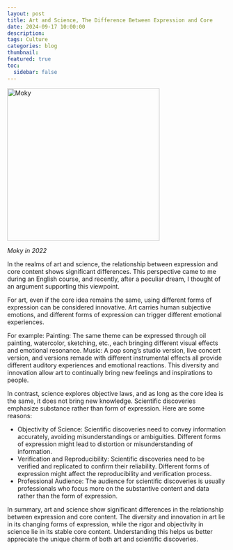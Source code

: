 ```yaml
---
layout: post
title: Art and Science, The Difference Between Expression and Core
date: 2024-09-17 10:00:00
description:
tags: Culture
categories: blog
thumbnail:
featured: true
toc:
  sidebar: false
---
```

<div style="text-align: left;">
  <img src="/assets/img/poster/Moky.png" alt="Moky" style="width: 350px; height: auto;">
  <p><em>Moky in 2022</em></p>
</div>

In the realms of art and science, the relationship between expression and core content shows significant differences.
This perspective came to me during an English course, and recently, after a peculiar dream, I thought of an argument supporting this viewpoint.

For art, even if the core idea remains the same, using different forms of expression can be considered innovative.
Art carries human subjective emotions, and different forms of expression can trigger different emotional experiences.

For example:
Painting: The same theme can be expressed through oil painting, watercolor, sketching, etc., each bringing different visual effects and emotional resonance.
Music: A pop song’s studio version, live concert version, and versions remade with different instrumental effects all provide different auditory experiences and emotional reactions.
This diversity and innovation allow art to continually bring new feelings and inspirations to people.

In contrast, science explores objective laws, and as long as the core idea is the same, it does not bring new knowledge.
Scientific discoveries emphasize substance rather than form of expression.
Here are some reasons:
- Objectivity of Science: Scientific discoveries need to convey information accurately, avoiding misunderstandings or ambiguities. Different forms of expression might lead to distortion or misunderstanding of information.
- Verification and Reproducibility: Scientific discoveries need to be verified and replicated to confirm their reliability. Different forms of expression might affect the reproducibility and verification process.
- Professional Audience: The audience for scientific discoveries is usually professionals who focus more on the substantive content and data rather than the form of expression.

In summary, art and science show significant differences in the relationship between expression and core content.
The diversity and innovation in art lie in its changing forms of expression, while the rigor and objectivity in science lie in its stable core content. 
Understanding this helps us better appreciate the unique charm of both art and scientific discoveries.
